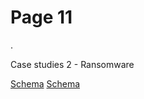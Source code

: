 # Page 11

 .

Case studies 2  - Ransomware

[Schema](page_11_img_0.png)
[Schema](page_11_img_1.png)

